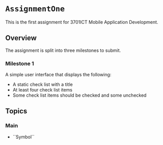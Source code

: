 # ``AssignmentOne``

This is the first assignment for 3701ICT Mobile Application Development.

## Overview

The assignment is split into three milestones to submit.

### Milestone 1
A simple user interface that displays the following:
- A static check list with a title
- At least four check list items
- Some check list items should be checked and some unchecked

## Topics

### Main

- <!--@START_MENU_TOKEN@-->``Symbol``<!--@END_MENU_TOKEN@-->
